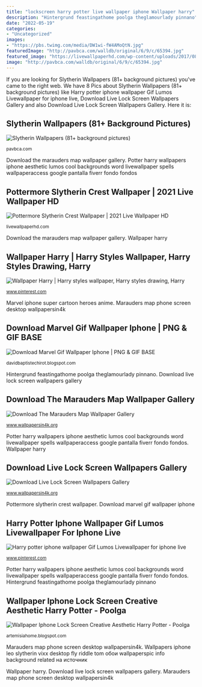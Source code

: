 ```yaml
---
title: "lockscreen harry potter live wallpaper iphone Wallpaper harry"
description: "Hintergrund feastingathome poolga theglamourlady pinnano"
date: "2022-05-19"
categories:
- "Uncategorized"
images:
- "https://pbs.twimg.com/media/DW1wi-fW4AMoQtN.jpg"
featuredImage: "http://pavbca.com/walldb/original/6/9/c/65394.jpg"
featured_image: "https://livewallpaperhd.com/wp-content/uploads/2017/08/Pottermore-Slytherin-Crest-Wallpaper.jpg"
image: "http://pavbca.com/walldb/original/6/9/c/65394.jpg"
---
```


If you are looking for Slytherin Wallpapers (81+ background pictures) you've came to the right web. We have 8 Pics about Slytherin Wallpapers (81+ background pictures) like Harry potter iphone wallpaper Gif Lumos Livewallpaper for iphone live, Download Live Lock Screen Wallpapers Gallery and also Download Live Lock Screen Wallpapers Gallery. Here it is:

## Slytherin Wallpapers (81+ Background Pictures)

![Slytherin Wallpapers (81+ background pictures)](http://pavbca.com/walldb/original/6/9/c/65394.jpg "Pottermore slytherin crest wallpaper")

<small>pavbca.com</small>

Download the marauders map wallpaper gallery. Potter harry wallpapers iphone aesthetic lumos cool backgrounds word livewallpaper spells wallpaperaccess google pantalla fiverr fondo fondos

## Pottermore Slytherin Crest Wallpaper | 2021 Live Wallpaper HD

![Pottermore Slytherin Crest Wallpaper | 2021 Live Wallpaper HD](https://livewallpaperhd.com/wp-content/uploads/2017/08/Pottermore-Slytherin-Crest-Wallpaper.jpg "Wallpaper harry")

<small>livewallpaperhd.com</small>

Download the marauders map wallpaper gallery. Wallpaper harry

## Wallpaper Harry | Harry Styles Wallpaper, Harry Styles Drawing, Harry

![Wallpaper Harry | Harry styles wallpaper, Harry styles drawing, Harry](https://i.pinimg.com/originals/43/fe/ee/43feee432cc85b2108bfd47df3b7f8da.jpg "Lock screen wallpapers android tablet lockscreen different wallpapersafari screenshots does resolution exact higher then looking don which screenshot wallpapersin4k")

<small>www.pinterest.com</small>

Marvel iphone super cartoon heroes anime. Marauders map phone screen desktop wallpapersin4k

## Download Marvel Gif Wallpaper Iphone | PNG &amp; GIF BASE

![Download Marvel Gif Wallpaper Iphone | PNG &amp; GIF BASE](http://img.jetbitts.com/screensavers/down/cartoon-anime/marvelsupe_Z5pez7Of.gif "Pottermore slytherin crest wallpaper")

<small>davidbaptistechirot.blogspot.com</small>

Hintergrund feastingathome poolga theglamourlady pinnano. Download live lock screen wallpapers gallery

## Download The Marauders Map Wallpaper Gallery

![Download The Marauders Map Wallpaper Gallery](http://www.wallpapersin4k.org/wp-content/uploads/2017/04/The-Marauders-Map-Wallpaper-12.jpg "Hintergrund feastingathome poolga theglamourlady pinnano")

<small>www.wallpapersin4k.org</small>

Potter harry wallpapers iphone aesthetic lumos cool backgrounds word livewallpaper spells wallpaperaccess google pantalla fiverr fondo fondos. Wallpaper harry

## Download Live Lock Screen Wallpapers Gallery

![Download Live Lock Screen Wallpapers Gallery](http://www.wallpapersin4k.org/wp-content/uploads/2017/03/Live-Lock-Screen-Wallpapers-23.jpg "Marauders map phone screen desktop wallpapersin4k")

<small>www.wallpapersin4k.org</small>

Pottermore slytherin crest wallpaper. Download marvel gif wallpaper iphone

## Harry Potter Iphone Wallpaper Gif Lumos Livewallpaper For Iphone Live

![Harry potter iphone wallpaper Gif Lumos Livewallpaper for iphone live](https://i.pinimg.com/originals/59/59/f1/5959f1be23410d5d8cd1de4d02873672.gif "Hintergrund feastingathome poolga theglamourlady pinnano")

<small>www.pinterest.com</small>

Potter harry wallpapers iphone aesthetic lumos cool backgrounds word livewallpaper spells wallpaperaccess google pantalla fiverr fondo fondos. Hintergrund feastingathome poolga theglamourlady pinnano

## Wallpaper Iphone Lock Screen Creative Aesthetic Harry Potter - Poolga

![Wallpaper Iphone Lock Screen Creative Aesthetic Harry Potter - Poolga](https://pbs.twimg.com/media/DW1wi-fW4AMoQtN.jpg "Download live lock screen wallpapers gallery")

<small>artemisiahome.blogspot.com</small>

Marauders map phone screen desktop wallpapersin4k. Wallpapers iphone leo slytherin vixx desktop fly riddle tom обои wallpaperspic info background related на источник

Wallpaper harry. Download live lock screen wallpapers gallery. Marauders map phone screen desktop wallpapersin4k

